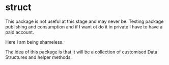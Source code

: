 # struct
This package is not useful at this stage and may never be.
Testing package publishing and consumption and if I want ot do it in private
I have to have a paid account.

Here I am being shameless.

The idea of this package is that it will be a collection of customised 
Data Structures and helper methods.